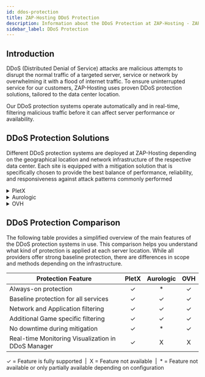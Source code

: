 ```yaml
---
id: ddos-protection
title: ZAP-Hosting DDoS Protection
description: Information about the DDoS Protection at ZAP-Hosting - ZAP-Hosting.com documentation
sidebar_label: DDoS Protection
---
```


## Introduction

DDoS (Distributed Denial of Service) attacks are malicious attempts to disrupt the normal traffic of a targeted server, service or network by overwhelming it with a flood of internet traffic. To ensure uninterrupted service for our customers, ZAP-Hosting uses proven DDoS protection solutions, tailored to the data center location.

Our DDoS protection systems operate automatically and in real-time, filtering malicious traffic before it can affect server performance or availability.

## DDoS Protection Solutions

Different DDoS protection systems are deployed at ZAP-Hosting depending on the geographical location and network infrastructure of the respective data center. Each site is equipped with a mitigation solution that is specifically chosen to provide the best balance of performance, reliability, and responsiveness against attack patterns commonly performed
<details>
  <summary>PletX</summary>

PletX is a German network provider focused on high-performance hosting infrastructure. It offers native network-level filtering and cooperates with specialized mitigation providers.

**Available Locations:** FFM / Eygelshoven, GER

</details>

<details>
  <summary>Aurologic</summary>

Aurologic is a network provider that delivers stable connectivity and automated mitigation. With modern infrastructure and global transit partners, it ensures reliable and protected operations.

**Available Locations:** Los Angeles, US / Ashburn, US / Dallas, US

</details>

<details>
  <summary>OVH</summary>

OVH is one of the largest European infrastructure providers and operates its own global DDoS protection system with permanent monitoring. Protection is delivered through a distributed scrubbing network that filters traffic early.

**Available Locations:** London, UK / Helsinki, FI / Singapore, SG

</details>

## DDoS Protection Comparison
The following table provides a simplified overview of the main features of the DDoS protection systems in use. This comparison helps you understand what kind of protection is applied at each server location. 
While all providers offer strong baseline protection, there are differences in scope and methods depending on the infrastructure.

| Protection Feature                                 | PletX | Aurologic | OVH  |
| -------------------------------------------------- | :---: | :-------: | :--: |
| Always-on protection                               |   ✓   |     *     |  ✓   |
| Baseline protection for all services               |   ✓   |     ✓     |  ✓   |
| Network and Application filtering                  |   ✓   |     ✓     |  ✓   |
| Additional Game specific filtering                 |   ✓   |     ✓     |  ✓   |
| No downtime during mitigation                      |   ✓   |     *     |  ✓   |
| Real-time Monitoring Visualization in DDoS Manager |   ✓   |     X     |  X   |

<p style={{  textAlign: 'center', fontSize: '0.7em', color: '#666',  }}>
  ✓ = Feature is fully supported &nbsp;|&nbsp; X = Feature not available &nbsp;|&nbsp; * = Feature not available or only partially available depending on configuration
</p>






